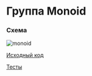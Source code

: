 # Группа Monoid

### Схема

![monoid](../blob/raw?file=images%2Fmonoid.jpg&commit=2609b0bb57e8684eaf467a139369d14f9adbfb3e)

[Исходный код](https://gitflic.ru/project/artemkorsakov/scalabook/file?file=examples%2Fsrc%2Fmain%2Fscala%2Ftypeclass%2Fmonoid&plain=1)

[Тесты](https://gitflic.ru/project/artemkorsakov/scalabook/file?file=examples%2Fsrc%2Ftest%2Fscala%2Ftypeclass%2Fmonoid)
